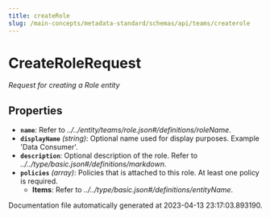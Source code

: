 ```yaml
---
title: createRole
slug: /main-concepts/metadata-standard/schemas/api/teams/createrole
---
```


# CreateRoleRequest

*Request for creating a Role entity*

## Properties

- **`name`**: Refer to *../../entity/teams/role.json#/definitions/roleName*.
- **`displayName`** *(string)*: Optional name used for display purposes. Example 'Data Consumer'.
- **`description`**: Optional description of the role. Refer to *../../type/basic.json#/definitions/markdown*.
- **`policies`** *(array)*: Policies that is attached to this role. At least one policy is required.
  - **Items**: Refer to *../../type/basic.json#/definitions/entityName*.


Documentation file automatically generated at 2023-04-13 23:17:03.893190.
